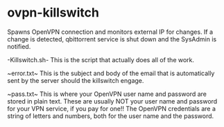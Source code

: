 # ovpn-killswitch
Spawns OpenVPN connection and monitors external IP for changes. If a change is detected, qbittorrent service is shut down and the SysAdmin is notified.

-Killswitch.sh-
This is the script that actually does all of the work.

~error.txt~
This is the subject and body of the email that is automatically sent by the server should the killswitch engage.

~pass.txt~
This is where your OpenVPN user name and password are stored in plain text. These are usually NOT your user name and password for your VPN service, if you pay for one!! The OpenVPN credentials are a string of letters and numbers, both for the user name and the password.

